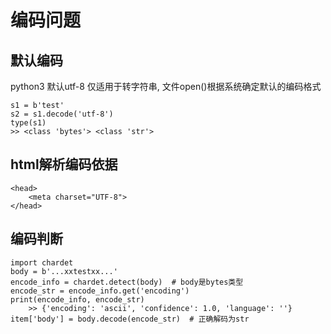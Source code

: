 # 编码问题

## 默认编码
python3 默认utf-8 仅适用于转字符串, 文件open()根据系统确定默认的编码格式    

```
s1 = b'test'
s2 = s1.decode('utf-8')
type(s1) 
>> <class 'bytes'> <class 'str'>
```

## html解析编码依据
```
<head>
    <meta charset="UTF-8">
</head>
```

## 编码判断
```
import chardet
body = b'...xxtestxx...'
encode_info = chardet.detect(body)  # body是bytes类型
encode_str = encode_info.get('encoding')
print(encode_info, encode_str)
    >> {'encoding': 'ascii', 'confidence': 1.0, 'language': ''}
item['body'] = body.decode(encode_str)  # 正确解码为str
```